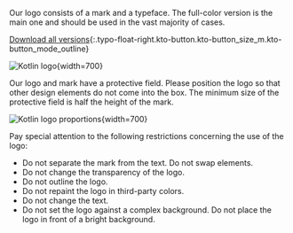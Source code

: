 [//]: # (title: Kotlin 徽标)

Our logo consists of a mark and a typeface. The full-color version is the main one and should be used in the vast majority of cases.

[Download all versions](https://resources.jetbrains.com/storage/products/kotlin/docs/kotlin_logos.zip){:.typo-float-right.kto-button.kto-button_size_m.kto-button_mode_outline}

![Kotlin logo](kotlin-logo.png){width=700}

Our logo and mark have a protective field. Please position the logo so that other design elements do not come into the box. The minimum size of the protective field is half the height of the mark.

![Kotlin logo proportions](kotlin-logo-guidelines.png){width=700}

Pay special attention to the following restrictions concerning the use of the logo:

* Do not separate the mark from the text. Do not swap elements.
* Do not change the transparency of the logo.
* Do not outline the logo.
* Do not repaint the logo in third-party colors.
* Do not change the text.
* Do not set the logo against a complex background. Do not place the logo in front of a bright background.